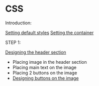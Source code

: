 # CSS

Introduction: 

[Setting default styles](https://github.com/jeriljose/Reference/blob/gh-pages/CSS-setting-default-styles.md)
[Setting the container](https://github.com/jeriljose/Reference/blob/gh-pages/CSS-setting-the-container.md)

STEP 1:

[Designing the header section](https://github.com/jeriljose/Reference/blob/gh-pages/CSS-Designing-header.md)
* Placing image in the header section
* Placing main text on the image
* Placing 2 buttons on the image
* [Designing buttons on the image](https://github.com/jeriljose/Reference/blob/gh-pages/CSS-designing-buttons.md)
